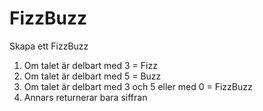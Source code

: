 # FizzBuzz
Skapa ett FizzBuzz
1. Om talet är delbart med 3 = Fizz
2. Om talet är delbart med 5 = Buzz
3. Om talet är delbart med 3 och 5 eller med 0 = FizzBuzz
4. Annars returnerar bara siffran
